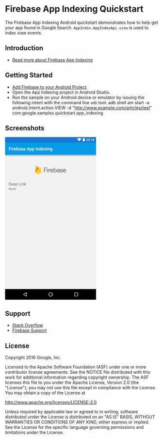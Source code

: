 Firebase App Indexing Quickstart
==============================

The Firebase App Indexing Android quickstart demonstrates how to help get your app
found in Google Search.  `AppIndex.AppIndexApi.view` is used to index view events.

Introduction
------------

- [Read more about Firebase App Indexing](https://firebase.google.com/docs/app-indexing/)

Getting Started
---------------

- [Add Firebase to your Android Project](https://firebase.google.com/docs/android/setup).
- Open the App Indexing project in Android Studio.
- Run the sample on your Android device or emulator by issuing the following intent
with the command line `adb` tool:
adb shell am start -a android.intent.action.VIEW -d "http://www.example.com/articles/test" com.google.samples.quickstart.app_indexing

Screenshots
-----------
<img src="app/src/screen.png" height="534" width="300"/>

Support
-------

- [Stack Overflow](http://stackoverflow.com/questions/tagged/android-app-indexing)
- [Firebase Support](http://firebase.google.com/support/)

License
-------

Copyright 2016 Google, Inc.

Licensed to the Apache Software Foundation (ASF) under one or more contributor
license agreements.  See the NOTICE file distributed with this work for
additional information regarding copyright ownership.  The ASF licenses this
file to you under the Apache License, Version 2.0 (the "License"); you may not
use this file except in compliance with the License.  You may obtain a copy of
the License at

  http://www.apache.org/licenses/LICENSE-2.0

Unless required by applicable law or agreed to in writing, software
distributed under the License is distributed on an "AS IS" BASIS, WITHOUT
WARRANTIES OR CONDITIONS OF ANY KIND, either express or implied.  See the
License for the specific language governing permissions and limitations under
the License.
